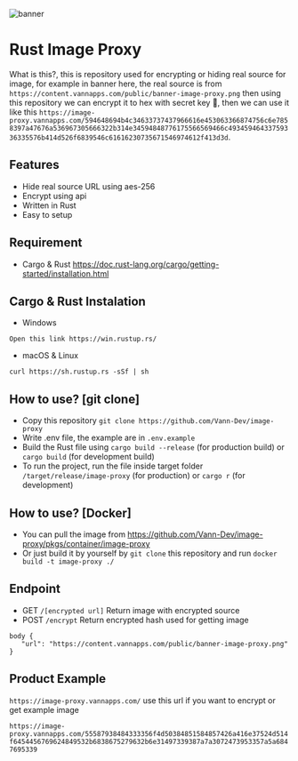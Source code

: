 ![banner](https://image-proxy.vannapps.com/594648694b4c34633737437966616e453063366874756c6e7858397a47676a536967305666322b314e34594848776175566569466c49345946433759336335576b414d526f6839546c61616230735671546974612f413d3d)

# Rust Image Proxy

What is this?, this is repository used for encrypting or hiding real source for image, for example in banner here, the real source is from `https://content.vannapps.com/public/banner-image-proxy.png` then using this repository we can encrypt it to hex with secret key 🤫, then we can use it like this `https://image-proxy.vannapps.com/594648694b4c34633737437966616e453063366874756c6e7858397a47676a536967305666322b314e34594848776175566569466c49345946433759336335576b414d526f6839546c61616230735671546974612f413d3d`.

## Features
 - Hide real source URL using aes-256
 - Encrypt using api
 - Written in Rust
 - Easy to setup

## Requirement
 - Cargo & Rust https://doc.rust-lang.org/cargo/getting-started/installation.html

## Cargo & Rust Instalation
 - Windows
 ```
 Open this link https://win.rustup.rs/
 ```
 - macOS & Linux
 ```
 curl https://sh.rustup.rs -sSf | sh
 ```

## How to use? [git clone]
 - Copy this repository `git clone https://github.com/Vann-Dev/image-proxy`
 - Write .env file, the example are in `.env.example`
 - Build the Rust file using `cargo build --release` (for production build) or `cargo build` (for development build)
 - To run the project, run the file inside target folder `/target/release/image-proxy` (for production) or `cargo r` (for development)

## How to use? [Docker]
 - You can pull the image from https://github.com/Vann-Dev/image-proxy/pkgs/container/image-proxy
 - Or just build it by yourself by `git clone` this repository and run `docker build -t image-proxy ./`

## Endpoint
 - GET `/[encrypted url]` Return image with encrypted source
 - POST `/encrypt` Return encrypted hash used for getting image
 ```
 body {
    "url": "https://content.vannapps.com/public/banner-image-proxy.png"
 }
 ```
## Product Example
`https://image-proxy.vannapps.com/`
use this url if you want to encrypt or get example image

`https://image-proxy.vannapps.com/55587938484333356f4d50384851584857426a416e37524d514f6454456769624849532b6838675279632b6e31497339387a7a3072473953357a5a6847695339`